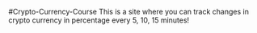 #Crypto-Currency-Course
This is a site where you can track changes in crypto currency in percentage every 5, 10, 15 minutes!
